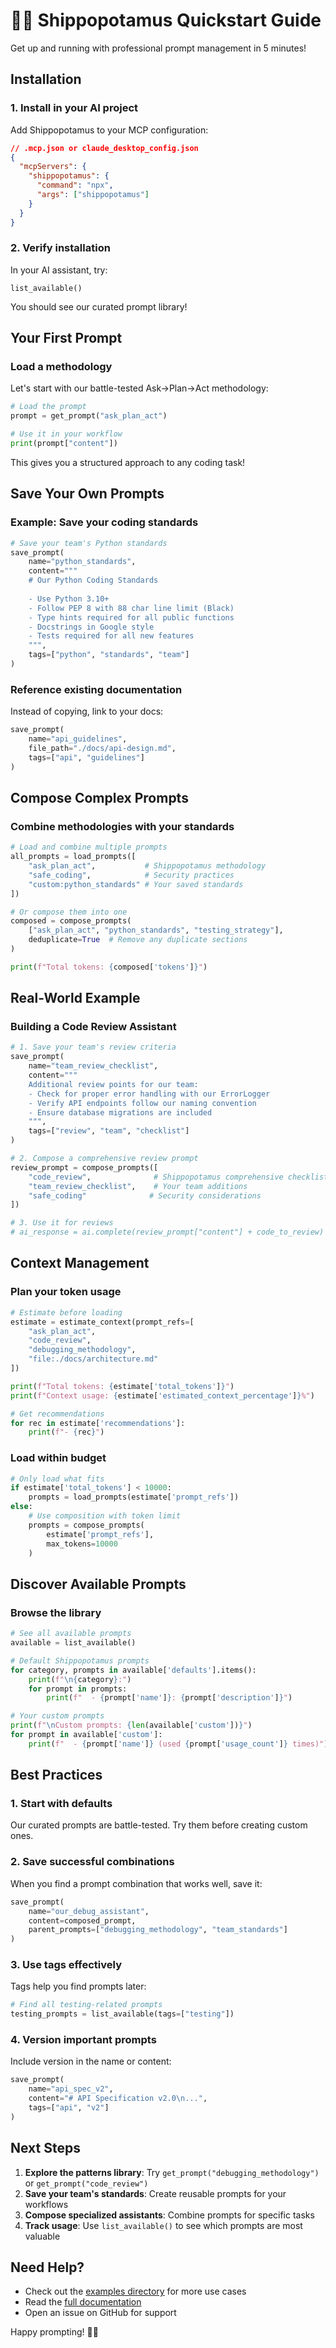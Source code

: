 # 🚢🦛 Shippopotamus Quickstart Guide

Get up and running with professional prompt management in 5 minutes!

## Installation

### 1. Install in your AI project

Add Shippopotamus to your MCP configuration:

```json
// .mcp.json or claude_desktop_config.json
{
  "mcpServers": {
    "shippopotamus": {
      "command": "npx",
      "args": ["shippopotamus"]
    }
  }
}
```

### 2. Verify installation

In your AI assistant, try:
```
list_available()
```

You should see our curated prompt library!

## Your First Prompt

### Load a methodology

Let's start with our battle-tested Ask→Plan→Act methodology:

```python
# Load the prompt
prompt = get_prompt("ask_plan_act")

# Use it in your workflow
print(prompt["content"])
```

This gives you a structured approach to any coding task!

## Save Your Own Prompts

### Example: Save your coding standards

```python
# Save your team's Python standards
save_prompt(
    name="python_standards",
    content="""
    # Our Python Coding Standards
    
    - Use Python 3.10+
    - Follow PEP 8 with 88 char line limit (Black)
    - Type hints required for all public functions
    - Docstrings in Google style
    - Tests required for all new features
    """,
    tags=["python", "standards", "team"]
)
```

### Reference existing documentation

Instead of copying, link to your docs:

```python
save_prompt(
    name="api_guidelines",
    file_path="./docs/api-design.md",
    tags=["api", "guidelines"]
)
```

## Compose Complex Prompts

### Combine methodologies with your standards

```python
# Load and combine multiple prompts
all_prompts = load_prompts([
    "ask_plan_act",           # Shippopotamus methodology
    "safe_coding",            # Security practices
    "custom:python_standards" # Your saved standards
])

# Or compose them into one
composed = compose_prompts(
    ["ask_plan_act", "python_standards", "testing_strategy"],
    deduplicate=True  # Remove any duplicate sections
)

print(f"Total tokens: {composed['tokens']}")
```

## Real-World Example

### Building a Code Review Assistant

```python
# 1. Save your team's review criteria
save_prompt(
    name="team_review_checklist",
    content="""
    Additional review points for our team:
    - Check for proper error handling with our ErrorLogger
    - Verify API endpoints follow our naming convention
    - Ensure database migrations are included
    """,
    tags=["review", "team", "checklist"]
)

# 2. Compose a comprehensive review prompt
review_prompt = compose_prompts([
    "code_review",              # Shippopotamus comprehensive checklist
    "team_review_checklist",    # Your team additions
    "safe_coding"              # Security considerations
])

# 3. Use it for reviews
# ai_response = ai.complete(review_prompt["content"] + code_to_review)
```

## Context Management

### Plan your token usage

```python
# Estimate before loading
estimate = estimate_context(prompt_refs=[
    "ask_plan_act",
    "code_review", 
    "debugging_methodology",
    "file:./docs/architecture.md"
])

print(f"Total tokens: {estimate['total_tokens']}")
print(f"Context usage: {estimate['estimated_context_percentage']}%")

# Get recommendations
for rec in estimate['recommendations']:
    print(f"- {rec}")
```

### Load within budget

```python
# Only load what fits
if estimate['total_tokens'] < 10000:
    prompts = load_prompts(estimate['prompt_refs'])
else:
    # Use composition with token limit
    prompts = compose_prompts(
        estimate['prompt_refs'],
        max_tokens=10000
    )
```

## Discover Available Prompts

### Browse the library

```python
# See all available prompts
available = list_available()

# Default Shippopotamus prompts
for category, prompts in available['defaults'].items():
    print(f"\n{category}:")
    for prompt in prompts:
        print(f"  - {prompt['name']}: {prompt['description']}")

# Your custom prompts
print(f"\nCustom prompts: {len(available['custom'])}")
for prompt in available['custom']:
    print(f"  - {prompt['name']} (used {prompt['usage_count']} times)")
```

## Best Practices

### 1. Start with defaults
Our curated prompts are battle-tested. Try them before creating custom ones.

### 2. Save successful combinations
When you find a prompt combination that works well, save it:
```python
save_prompt(
    name="our_debug_assistant",
    content=composed_prompt,
    parent_prompts=["debugging_methodology", "team_standards"]
)
```

### 3. Use tags effectively
Tags help you find prompts later:
```python
# Find all testing-related prompts
testing_prompts = list_available(tags=["testing"])
```

### 4. Version important prompts
Include version in the name or content:
```python
save_prompt(
    name="api_spec_v2",
    content="# API Specification v2.0\n...",
    tags=["api", "v2"]
)
```

## Next Steps

1. **Explore the patterns library**: Try `get_prompt("debugging_methodology")` or `get_prompt("code_review")`
2. **Save your team's standards**: Create reusable prompts for your workflows
3. **Compose specialized assistants**: Combine prompts for specific tasks
4. **Track usage**: Use `list_available()` to see which prompts are most valuable

## Need Help?

- Check out the [examples directory](./examples/) for more use cases
- Read the [full documentation](./README.md)
- Open an issue on GitHub for support

Happy prompting! 🚢🦛